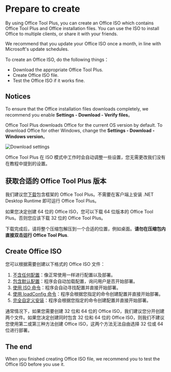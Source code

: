 # Prepare to create

By using Office Tool Plus, you can create an Office ISO which contains Office Tool Plus and Office installation files. You can use the ISO to install Office to multiple clients, or share it with your friends.

We recommend that you update your Office ISO once a month, in line with Microsoft's update schedules.

To create an Office ISO, do the following things：

- Download the appropriate Office Tool Plus.
- Create Office ISO file.
- Test the Office ISO if it works fine.

## Notices

To ensure that the Office installation files downloads completely, we recommend you enable **Settings - Download - Verify files**。

Office Tool Plus downloads Office for the current OS version by default. To download Office for other Windows, change the **Settings - Download - Windows version**。

![Download settings](/images/en-us/settings/download-settings.webp)

Office Tool Plus 在 ISO 模式中工作时会自动调整一些设置，您无需更改我们没有在教程中提到的设置。

## 获取合适的 Office Tool Plus 版本

我们建议您[下载](/introduction/download)包含框架的 Office Tool Plus。不需要在客户端上安装 .NET Desktop Runtime 即可运行 Office Tool Plus。

如果您决定创建 64 位的 Office ISO，您可以下载 64 位版本的 Office Tool Plus。否则您应该下载 32 位的 Office Tool Plus。

下载完成后，请将整个压缩包解压到一个合适的位置，例如桌面。**请勿在压缩包内直接双击运行 Office Tool Plus**.

## Create Office ISO

您可以根据需要创建以下格式的 Office ISO 文件：

1. [不含任何配置](no-config.md)：像正常使用一样进行配置以及部署。
2. [包含默认配置](default-config.md)：程序会自动加载配置，询问用户是否开始部署。
3. [使用 ISO 命令](iso-command.md)：程序会自动寻找配置并直接开始部署。
4. [使用 loadConfig 命令](config-command.md)：程序会根据您指定的命令创建配置并直接开始部署。
5. [完全自定义安装](deploy-command.md)：程序会根据您指定的命令创建配置并直接开始部署。

通常情况下，如果您需要创建 32 位和 64 位的 Office ISO，我们建议您分开创建两个文件。如果您决定创建同时包含 32 位和 64 位的 Office ISO，则我们不建议您使用第二或第三种方法创建 Office ISO，这两个方法无法自由选择 32 位或 64 位进行部署。

## The end

When you finished creating Office ISO file, we recommend you to test the Office ISO before you use it.

